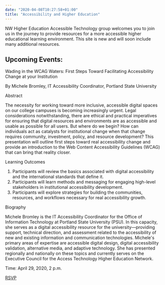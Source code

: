 ```yaml
---
date: "2020-04-08T10:27:58+01:00"
title: "Accessibility and Higher Education"
---
```


NW Higher Education Accessible Technology group welcomes you to join us in the journey to provide resources for a more accessible higher educational learning environment. This site is new and will soon include many additional resources.


## Upcoming Events:

Wading in the WCAG Waters: First Steps Toward Facilitating Accessibility Change at your Institution

By Michele Bromley, IT Accessibility Coordinator, Portland State University

Abstract

The necessity for working toward more inclusive, accessible digital spaces on our college campuses is becoming increasingly urgent. Legal considerations notwithstanding, there are ethical and practical imperatives for ensuring that digital resources and environments are as accessible and usable as possible for all users. But where do we begin? How can individuals act as catalysts for institutional change when that change requires community, investment, policy, and resource development? This presentation will outline first steps toward real accessibility change and provide an introduction to the Web Content Accessibility Guidelines (WCAG) that can bring that reality closer.


Learning Outcomes

1. Participants will review the basics associated with digital accessibility and the international standards that define it.
2. Participants will learn methods and messaging for engaging high-level stakeholders in institutional accessibility development.
3. Participants will explore strategies for building the communities, resources, and workflows necessary for real accessibility growth.


Biography

Michele Bromley is the IT Accessibility Coordinator for the Office of Information Technology at Portland State University (PSU). In this capacity, she serves as a digital accessibility resource for the university—providing support, technical direction, and assessment related to the accessibility of new and existing information and communication technologies. Michele's primary areas of expertise are accessible digital design, digital accessibility validation, alternative media, and adaptive technology. She has presented regionally and nationally on these topics and currently serves on the Executive Council for the Access Technology Higher Education Network.


Time: April 29, 2020, 2 p.m.


[RSVP](https://zoom.us/meeting/register/upAudOuurzIqxMtRFGjzg9o6TQMV6AV1XQ)